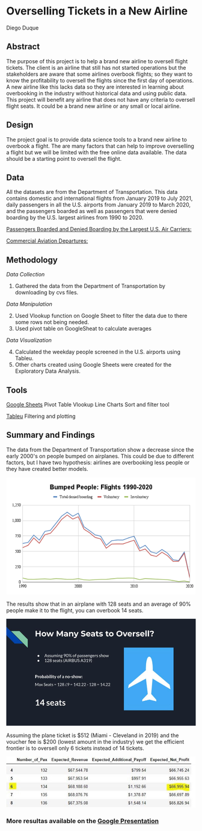 # Overselling Tickets in a New Airline

Diego Duque

## Abstract

The purpose of this project is to help a brand new airline to oversell flight tickets. The client is an airline that still has not started operations but the stakeholders are aware that some airlines overbook flights; so they want to know the profitability to oversell the flights since the first day of operations. A new airline like this lacks data so they are interested in learning about overbooking in the industry without historical data and using public data. This project will benefit any airline that does not have any criteria to oversell flight seats. It could be a brand new airline or any small or local airline.

## Design
The project goal is to provide data science tools to a brand new airline to overbook a flight. The are many factors that can help to improve overselling a flight but we will be limited with the free online data available. The data should be a starting point to oversell the flight.

## Data
All the datasets are from the Department of Transportation. This data contains domestic and international flights from January 2019 to July 2021, daily passengers in all the U.S. airports from January 2019 to March 2020, and the passengers boarded as well as passengers that were denied boarding by the U.S. largest airlines from 1990 to 2020.

[Passengers Boarded and Denied Boarding by the Largest U.S. Air Carriers:](https://www.bts.gov/content/passengers-boarded-and-denied-boarding-largest-us-air-carriersathousands-passengers)

[Commercial Aviation Departures:](https://data.bts.gov/Aviation/Commercial-Aviation-Departures/bpqk-hyst)

## Methodology

*Data Collection*

1. Gathered the data from the Department of Transportation by downloading by cvs files.

*Data Manipulation*

2. Used Vlookup function on Google Sheet to filter the data due to there some rows not being needed.
3. Used pivot table on GoogleSheat to calculate averages

*Data Visualization*

4. Calculated the weekday people screened in the U.S. airports using Tableu.
5. Other charts created using Google Sheets were created for the Exploratory Data Analysis.


## Tools
[Google Sheets](https://docs.google.com/spreadsheets/d/1x9_CqGwHeDd0mhpFVB7V0mFU6cn2hEgf_rSGuoO1-Q4/edit?usp=sharing)
Pivot Table
Vlookup
Line Charts
Sort and filter tool

[Tableu](https://public.tableau.com/views/CommercialAviationDepartures/ExploratoryDataAnalysis1?:language=en-US&publish=yes&:display_count=n&:origin=viz_share_link)
Filtering and plotting

## Summary and Findings
The data from the Department of Transportation show a decrease since the early 2000's on people bumped on airplanes. This could be due to different factors, but I have two hypothesis: airlines are overbooking less people or they have created better models.

<img src=https://github.com/dieguque/Business-Project/blob/35f545f5c469849337c70a3fa8806fc4eee4db2a/charts/Bumped%20People_%20Flights%201990-2020.png>

The results show that in an airplane with 128 seats and an average of 90% people make it to the flight, you can overbook 14 seats. 

<img src=https://github.com/dieguque/Business-Project/blob/bec118b5d7a2fb8a72cccfcacd91323a655d0440/charts/Overselling%20Tickets%20in%20a%20New%20Airline.jpg>

Assuming the plane ticket is $512 (Miami - Cleveland in 2019) and the voucher fee is $200 (lowest amount in the industry) we get the efficient frontier is to oversell only 6 tickets instead of 14 tickets.

<img src=https://github.com/dieguque/Business-Project/blob/cf600fe0eb2d071d0a9cca4f5ac168b4e62da471/charts/1577397695695.jpeg>
<img src=https://github.com/dieguque/Business-Project/blob/cf600fe0eb2d071d0a9cca4f5ac168b4e62da471/charts/1577397695695-2.jpeg>


### More resultas available on the [Google Presentation](https://docs.google.com/presentation/d/1GQiyY4E52p0qHrbkRfC8lPzneE6mHTxxgFXKi8EDUgE/edit?usp=sharing)
